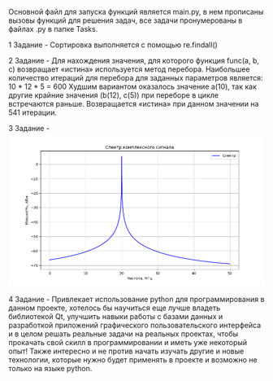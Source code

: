 Основной файл для запуска функций является main.py, в нем прописаны вызовы функций для решения задач, все задачи
пронумерованы в файлах .py в папке Tasks.

1 Задание -
Сортировка выполняется с помощью re.findall()

2 Задание - 
Для нахождения значения, для которого функция func(a, b, c) возвращает «истина» используется метод перебора.
Наибольшее количество итераций для перебора для заданных параметров является: 10 * 12 * 5 = 600
Худшим вариантом оказалось значение a(10), так как другие крайние значения (b(12), c(5)) при переборе в цикле
встречаются раньше. Возвращается «истина» при данном значении на 541 итерации.

3 Задание -
![alt text](https://github.com/tellaryt2/micran_project_1/blob/main/Tasks/Figure_1.png?raw=true)

4 Задание -
Привлекает использование python для программирования в данном проекте, хотелось бы научиться еще лучше
владеть библиотекой Qt, улучшить навыки работы с базами данных и разработкой приложений графического 
пользовательского интерфейса и в целом решать реальные задачи на реальных проектах, чтобы прокачать 
свой скилл в программировании и иметь уже некоторый опыт! 
Также интересно и не против начать изучать другие и новые технологии, которые нужно будет применять в 
проекте и возможно не только на языке python.
